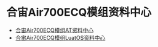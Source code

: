 # 合宙Air700ECQ模组资料中心

- [合宙Air700ECQ模组AT资料中心](https://docs.openluat.com/air700ecq/at/)
- [合宙Air700ECQ模组LuatOS资料中心](https://docs.openluat.com/air700ecq/luatos/)

